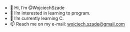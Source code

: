 - 👋 Hi, I’m @WojciechSzade
- 👀 I’m interested in learning to program.
- 🌱 I’m currently learning C.
- 📫 Reach me on my e-mail: wojciech.szade@gmail.com

<!---
WojciechSzade/WojciechSzade is a ✨ special ✨ repository because its `README.md` (this file) appears on your GitHub profile.
You can click the Preview link to take a look at your changes.
--->
